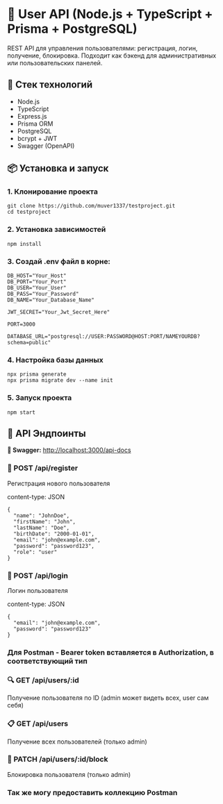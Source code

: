 <h1>🧩 User API (Node.js + TypeScript + Prisma + PostgreSQL)</h1>

<p>REST API для управления пользователями: регистрация, логин, получение, блокировка. Подходит как бэкенд для административных или пользовательских панелей.</p>

<h2>🚀 Стек технологий</h2>
<ul>
  <li>Node.js</li>
  <li>TypeScript</li>
  <li>Express.js</li>
  <li>Prisma ORM</li>
  <li>PostgreSQL</li>
  <li>bcrypt + JWT</li>
  <li>Swagger (OpenAPI)</li>
</ul>

<h2>📦 Установка и запуск</h2>

<h3>1. Клонирование проекта</h3>

<pre><code>git clone https://github.com/muver1337/testproject.git
cd testproject
</code></pre>

<h3>2. Установка зависимостей</h3>

<pre><code>npm install</code></pre>

<h3>3. Создай .env файл в корне:</h3>

<pre><code>DB_HOST="Your_Host"
DB_PORT="Your_Port"
DB_USER="Your_User"
DB_PASS="Your_Password"
DB_NAME="Your_Database_Name"

JWT_SECRET="Your_Jwt_Secret_Here"

PORT=3000

DATABASE_URL="postgresql://USER:PASSWORD@HOST:PORT/NAMEYOURDB?schema=public"
</code></pre>

<h3>4. Настройка базы данных</h3>

<pre><code>npx prisma generate
npx prisma migrate dev --name init
</code></pre>

<h3>5. Запуск проекта</h3>

<pre><code>npm start</code></pre>

<h2>🧪 API Эндпоинты</h2>

<p><strong>📖 Swagger:</strong> <a href="http://localhost:3000/api-docs">http://localhost:3000/api-docs</a></p>

<h3>🔐 POST /api/register</h3>
<p>Регистрация нового пользователя</p>
<p> content-type: JSON </p>

<pre><code>{
  "name": "JohnDoe",
  "firstName": "John",
  "lastName": "Doe",
  "birthDate": "2000-01-01",
  "email": "john@example.com",
  "password": "password123",
  "role": "user"
}</code></pre>

<h3>🔐 POST /api/login</h3>
<p>Логин пользователя</p>
<p> content-type: JSON </p>

<pre><code>{
  "email": "john@example.com",
  "password": "password123"
}</code></pre>

<h3> Для Postman - Bearer token вставляется в Authorization, в соответствующий тип </h3>

<h3>🔍 GET /api/users/:id</h3>
<p>Получение пользователя по ID (admin может видеть всех, user сам себя)</p>

<h3>📋 GET /api/users</h3>
<p>Получение всех пользователей (только admin)</p>

<h3>🚫 PATCH /api/users/:id/block</h3>
<p>Блокировка пользователя (только admin)</p>

<h3> Так же могу предоставить коллекцию Postman</h3>

